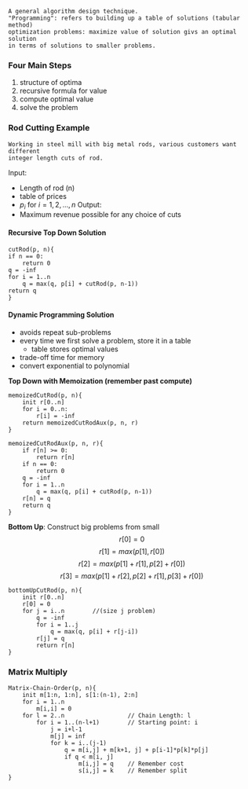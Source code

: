 	A general algorithm design technique.
	"Programming": refers to building up a table of solutions (tabular method)
	optimization problems: maximize value of solution givs an optimal solution 
	in terms of solutions to smaller problems. 

### Four Main Steps
1. structure of optima
2. recursive formula for value
3. compute optimal value
4. solve the problem

### Rod Cutting Example
	Working in steel mill with big metal rods, various customers want different
	integer length cuts of rod. 


Input: 
- Length of rod (n)
- table of prices
- $p_i$ for $i = 1, 2, ... , n$
Output:
- Maximum revenue possible for any choice of cuts

#### Recursive Top Down Solution
```
cutRod(p, n){
if n == 0:
	return 0
q = -inf
for i = 1..n
	q = max(q, p[i] + cutRod(p, n-1))
return q
}
```

#### Dynamic Programming Solution
- avoids repeat sub-problems
- every time we first solve a problem, store it in a table
	- table stores optimal values
- trade-off time for memory
- convert exponential to polynomial 

__Top Down with Memoization (remember past compute)__
```
memoizedCutRod(p, n){
	init r[0..n]
	for i = 0..n:
		r[i] = -inf
	return memoizedCutRodAux(p, n, r)
}

memoizedCutRodAux(p, n, r){
	if r[n] >= 0:
		return r[n]
	if n == 0:
		return 0
	q = -inf
	for i = 1..n
		q = max(q, p[i] + cutRod(p, n-1))
	r[n] = q
	return q
}
```

__Bottom Up__: Construct big problems from small
$$r[0] = 0$$
$$r[1] = max(p[1], r[0])$$
$$r[2] = max(p[1] + r[1], p[2] +r[0])$$
$$r[3] = max(p[1] + r[2], p[2] + r[1], p[3] + r[0]) $$
```
bottomUpCutRod(p, n){
	init r[0..n]
	r[0] = 0
	for j = i..n        //(size j problem)
		q = -inf
		for i = 1..j
			q = max(q, p[i] + r[j-i])
		r[j] = q
		return r[n]
}
```


### Matrix Multiply
```
Matrix-Chain-Order(p, n){
	init m[1:n, 1:n], s[1:(n-1), 2:n]
	for i = 1..n
		m[i,i] = 0
	for l = 2..n                  // Chain Length: l
		for i = 1..(n-l+1)        // Starting point: i
			j = i+l-1
			m[j] = inf
			for k = i..(j-1)
				q = m[i,j] + m[k+1, j] + p[i-1]*p[k]*p[j]
				if q < m[i, j]
					m[i,j] = q    // Remember cost
					s[i,j] = k    // Remember split
}
```
